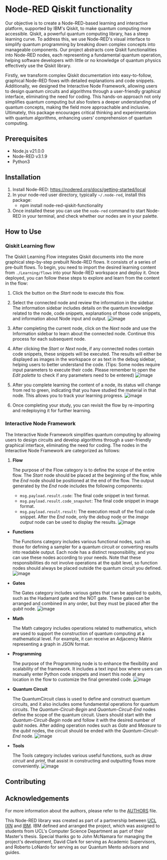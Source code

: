 # Node-RED Qiskit functionality
Our objective is to create a Node-RED-based learning and interactive platform, supported by IBM's Qiskit, to make quantum computing more accessible. Qiskit, a powerful quantum computing library, has a steep learning curve. To address this, we use Node-RED's visual interface to simplify quantum programming by breaking down complex concepts into manageable components. Our project abstracts core Qiskit functionalities into Node-RED nodes, each representing a fundamental quantum operation, helping software developers with little or no knowledge of quantum physics effectively use the Qiskit library.

Firstly, we transform complex Qiskit documentation into easy-to-follow, graphical Node-RED flows with detailed explanations and code snippets. Additionally, we designed the Interactive Node Framework, allowing users to design quantum circuits and algorithms through a user-friendly graphical interface, eliminating the need for coding. This hands-on approach not only simplifies quantum computing but also fosters a deeper understanding of quantum concepts, making the field more approachable and inclusive. Ultimately, this package encourages critical thinking and experimentation with quantum algorithms, enhancing users' comprehension of quantum computing.
## Prerequisites
- Node.js v21.0.0
- Node-RED v3.1.9
- Python3
## Installation
1. Install Node-RED: https://nodered.org/docs/getting-started/local
2. In your node-red user directory, typically `~/.node-red`, install this package:
   - npm install node-red-qiskit-functionality
3. Once installed these you can use the `node-red` command to start Node-RED in your terminal, and check whether our nodes are in your palette.
## How to Use
### Qiskit Learning flow
The Qiskit Learning Flow integrates Qiskit documents into the more graphical step-by-step prebuilt Node-RED flows. It consists of a series of pre-built flows. To begin, you need to import the desired learning content from `./Learning/flows` into your Node-RED workspace and deploy it. Once deployed, you can follow these steps to explore and learn from the content in the flow:

1. Click the button on the _Start_ node to execute this flow.

2. Select the connected node and review the information in the sidebar. The information sidebar includes details on the quantum knowledge related to the node, code snippets, explanations of those code snippets, and information about Node input and output.
![image](./assets/Learning_flow_step2.jpg)

1. After completing the current node, click on the _Next_ node and use the Information sidebar to learn about the connected node. Continue this process for each subsequent node.

2. After clicking the _Start_ or _Next_ node, if any connected nodes contain code snippets, these snippets will be executed. The results will either be displayed as images in the workspace or as text in the debug sidebar, helping users to better understand the code. (Tips: Some nodes require input parameters to execute their code. Please remember to open the _Edit palette_ to check if any parameters need to be entered)
![image](./assets/Learning_flow_step4.jpg)

1. After you complete learning the content of a node, its status will change from red to green, indicating that you have studied the material in that node. This allows you to track your learning progress.
![image](./assets/Learning_flow_step5.jpg)

1. Once completing your study, you can revisit the flow by re-importing and redeploying it for further learning.

### Interactive Node Framework
The Interactive Node Framework simplifies quantum computing by allowing users to design circuits and develop algorithms through a user-friendly graphical interface, eliminating the need for coding. The nodes in the Interactive Node Framework are categorized as follows:
1. **Flow**

    The purpose of the Flow category is to define the scope of the entire flow. The _Start_ node should be placed at the beginning of the flow, while the _End_ node should be positioned at the end of the flow. The output generated by the _End_ node includes the following components:
    - `msg.payload.result.code`: The final code snippet in text format.
    - `msg.payload.result.code_snapshot`: The final code snippet in image format.
    - `msg.payload.result.result`: The execution result of the final code snippet.
    After the _End_ node, only the _debug_ node or the _image output_ node can be used to display the results.
    ![image](./assets/Interactive_flow.png)

- **Functions**

    The Functions category includes various functional nodes, such as those for defining a sampler for a quantum circuit or converting results into readable output. Each node has a distinct responsibility, and you can use these nodes according to your needs. Note that these responsibilities do not involve operations at the qubit level, so function nodes should always be placed outside the quantum circuit you defined.
    ![image](./assets/Interactive_functions.png)

- **Gates**

    The Gates category includes various gates that can be applied to qubits, such as the Hadamard gate and the NOT gate. These gates can be arranged and combined in any order, but they must be placed after the _qubit_ node.
    ![image](./assets/Interactive_gates.png)
    

- **Math**

    The Math category includes operations related to mathematics, which are used to support the construction of quantum computing at a mathematical level. For example, it can receive an Adjacency Matrix representing a graph in JSON format.

- **Programming**

    The purpose of the Programming node is to enhance the flexibility and scalability of the framework. It includes a text input box where users can manually enter Python code snippets and insert this node at any location in the flow to customize the final generated code.
    ![image](./assets/Interactive_programming.png)

- **Quantum Circuit**

    The QuantumCircuit class is used to define and construct quantum circuits, and it also includes some fundamental operations for quantum circuits. The _Quantum-Circuit-Begin_ and _Quantum-Circuit-End_ nodes define the scope of the quantum circuit. Users should start with the _Quantum-Circuit-Begin_ node and follow it with the desired number of _qubit_ nodes. After adding operation nodes such as _Gate_ and _Measure_ to the _qubit_ nodes, the circuit should be ended with the _Quantum-Circuit-End_ node.
    ![image](./assets/Interactive_quantum_circuit.png)

- **Tools**

    The Tools category includes various useful functions, such as _draw circuit_ and _print_, that assist in constructing and outputting flows more conveniently.
    ![image](./assets/Interactive_tools.png)

## Contributing
## Acknowledgements
For more information about the authors, please refer to the [AUTHORS](./AUTHORS) file.

This Node-RED library was created as part of a partnership between [UCL IXN](https://www.ucl.ac.uk/computer-science/collaborate/ucl-industry-exchange-network-ucl-ixn) and [IBM](https://www.ibm.com/uk-en). IBM defined and arranged the project, which was assigned to students from UCL's Computer Science Department as part of their Master's thesis.  Special thanks go to John McNamara for managing the project's development, David Clark for serving as Academic Supervisors, and Roberto LoNardo for serving as our Quantum Mento advisors and guides.
